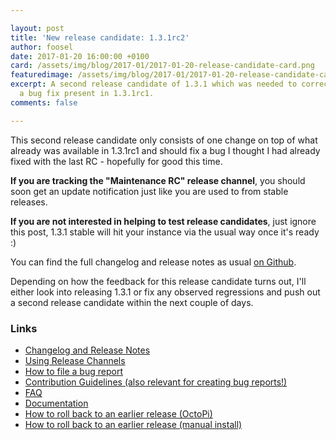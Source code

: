 ```yaml
---

layout: post
title: 'New release candidate: 1.3.1rc2'
author: foosel
date: 2017-01-20 16:00:00 +0100
card: /assets/img/blog/2017-01/2017-01-20-release-candidate-card.png
featuredimage: /assets/img/blog/2017-01/2017-01-20-release-candidate-card.png
excerpt: A second release candidate of 1.3.1 which was needed to correct
  a bug fix present in 1.3.1rc1.
comments: false

---
```


This second release candidate only consists of one change on top
of what already was available in 1.3.1rc1 and should fix a bug I thought
I had already fixed with the last RC - hopefully for good this time.

**If you are tracking the "Maintenance RC" release channel**, you
should soon get an update notification just like you are used to from
stable releases.

**If you are not interested in helping to test release candidates**, just
ignore this post, 1.3.1 stable will hit your instance via the usual
way once it's ready :)

You can find the full changelog and release notes as usual 
[on Github](https://github.com/foosel/OctoPrint/releases/tag/1.3.1rc2).

Depending on how the feedback for this release candidate turns out, I'll
either look into releasing 1.3.1 or fix any observed regressions and push
out a second release candidate within the next couple of days.

### Links

  * [Changelog and Release Notes](https://github.com/foosel/OctoPrint/releases/tag/1.3.1rc2)
  * [Using Release Channels](https://github.com/foosel/OctoPrint/wiki/Using-Release-Channels)
  * [How to file a bug report](https://github.com/foosel/OctoPrint/blob/master/CONTRIBUTING.md#how-to-file-a-bug-report)
  * [Contribution Guidelines (also relevant for creating bug reports!)](https://github.com/foosel/OctoPrint/blob/master/CONTRIBUTING.md)
  * [FAQ](https://github.com/foosel/OctoPrint/wiki/FAQ)
  * [Documentation](http://docs.octoprint.org/)
  * [How to roll back to an earlier release (OctoPi)](https://github.com/foosel/OctoPrint/wiki/FAQ#how-can-i-revert-to-an-older-version-of-the-octoprint-installation-on-my-octopi-image)
  * [How to roll back to an earlier release (manual install)](https://github.com/foosel/OctoPrint/wiki/FAQ#how-can-i-roll-back-to-an-earlier-version-after-an-update)
